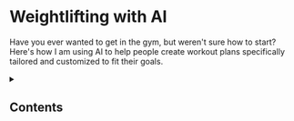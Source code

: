 # Weightlifting with AI  
Have you ever wanted to get in the gym, but weren't sure how to start? Here's how I am using AI to help people create workout plans specifically tailored and customized to fit their goals.

<details>
<summary><h2>Contents</h2></summary>

- [The Basics](The-Basics.md)  
- [Collegiate Shotgun Shooter](Collegiate-Shotgun-Shooter.md)  
- [Collegiate Cross Country Runner](Collegiate-Cross-Country-Runner.md)  
- [Carpenter](Carpenter.md)  
- [Middle School Athlete](Middle-School-Athlete.md)  
- [Restaurant Area Manager](Restaurant-Area-Manager.md)
- [Program Analyses](Program-Analyses.md)

</details>
